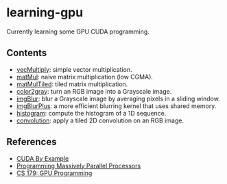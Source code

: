 # learning-gpu

Currently learning some GPU CUDA programming.

## Contents

* [vecMultiply](https://github.com/kevinzakka/learning-gpu/blob/master/src/vecMultiply.cu): simple vector multiplication.
* [matMul](https://github.com/kevinzakka/learning-gpu/blob/master/src/matMul.cu): naive matrix multiplication (low CGMA).
* [matMulTiled](https://github.com/kevinzakka/learning-gpu/blob/master/src/matMulTiled.cu): tiled matrix multiplication.
* [color2gray](https://github.com/kevinzakka/learning-gpu/blob/master/src/color2gray.cu): turn an RGB image into a Grayscale image.
* [imgBlur](https://github.com/kevinzakka/learning-gpu/blob/master/src/imgBlur.cu): blur a Grayscale image by averaging pixels in a sliding window.
* [imgBlurPlus](https://github.com/kevinzakka/learning-gpu/blob/master/src/imgBlurPlus.cu): a more efficient blurring kernel that uses shared memory.
* [histogram](https://github.com/kevinzakka/learning-gpu/blob/master/src/histogram.cu): compute the histogram of a 1D sequence.
* [convolution](https://github.com/kevinzakka/learning-gpu/blob/master/src/tiledConv.cu): apply a tiled 2D convolution on an RGB image.

## References

- [CUDA By Example](https://developer.nvidia.com/cuda-example)
- [Programming Massively Parallel Processors](https://www.elsevier.com/books/programming-massively-parallel-processors/kirk/978-0-12-415992-1)
- [CS 179: GPU Programming](http://courses.cms.caltech.edu/cs179/)

